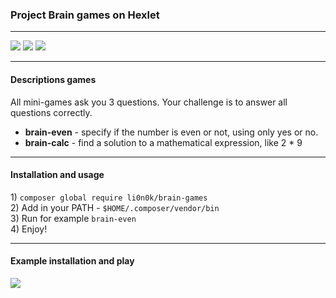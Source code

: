 <!DOCTYPE html>
<html lang="en">
  <head>
  </head>
  
  <body>
  
<h3>
Project Brain games on Hexlet 
</h3>
<hr>
<a href="https://codeclimate.com/github/lion0k/project-lvl1-s384/maintainability"><img src="https://api.codeclimate.com/v1/badges/14886bac8794dd18a46d/maintainability" /></a>
<a href="https://codeclimate.com/github/lion0k/project-lvl1-s384/test_coverage"><img src="https://api.codeclimate.com/v1/badges/14886bac8794dd18a46d/test_coverage" /></a>

<a href="https://travis-ci.org/lion0k/project-lvl1-s384">
<img src="https://travis-ci.org/lion0k/project-lvl1-s384.svg?branch=master"></a>

<!--<a href="https://coveralls.io/github/lion0k/project-lvl1-s384?branch=master">
<img src="https://coveralls.io/repos/github/lion0k/project-lvl1-s384/badge.svg?branch=master"></a>

<a href="https://codeclimate.com/github/lion0k/project-lvl1-s384">
<img src="https://codeclimate.com/github/codeclimate/codeclimate/badges/gpa.svg"></a>-->
<hr>
<h4>
Descriptions games
</h4>
<p>
All mini-games ask you 3 questions. Your challenge is to answer all questions correctly.
</p>
<ul>
    <li> <b>brain-even</b> - specify if the number is even or not, using only yes or no.</li>
    <li><b>brain-calc</b> - find a solution to a mathematical expression, like 2 * 9</li>
</ul>     
<hr>
<h4>
Installation and usage
</h4>
<p>
1) <code>composer global require li0n0k/brain-games</code><br>
2) Add in your PATH - <code>$HOME/.composer/vendor/bin</code><br>
3) Run for example <code>brain-even</code><br>
4) Enjoy! 
</p>
<hr>
<h4>
Example installation and play
</h4>
<a href="https://asciinema.org/a/wEXNeHhKsrn3QiZUQmqMditl0" target="_blank">
<img src="https://asciinema.org/a/wEXNeHhKsrn3QiZUQmqMditl0.svg" /></a>

  </body>
</html>
